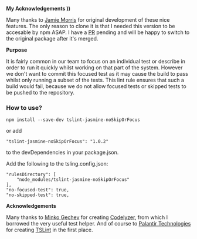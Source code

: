 **My Acknowledgements ))**

Many thanks to [Jamie Morris](href='https://github.com/Maloric') for original development of these nice features.
The only reason to clone it is that I needed this version to be accesable by npm ASAP.
I have a [PR](href='https://github.com/Maloric/tslint-jasmine-noSkipOrFocus/pull/2') pending and will be happy to switch to the original package after it's merged.


**Purpose**

It is fairly common in our team to focus on an individual test or describe in order to run it quickly whilst working on that part of the system. However we don't want to commit this focused test as it may cause the build to pass whilst only running a subset of the tests. This lint rule ensures that such a build would fail, because we do not allow focused tests or skipped tests to be pushed to the repository.

### How to use?
```
npm install --save-dev tslint-jasmine-noSkipOrFocus
```
or add
```
"tslint-jasmine-noSkipOrFocus": "1.0.2"
```
to the devDependencies in your package.json.

Add the following to the tsling.config.json:
```
"rulesDirectory": [
    "node_modules/tslint-jasmine-noSkipOrFocus"
],
"no-focused-test": true,
"no-skipped-test": true,
```

**Acknowledgements**

Many thanks to [Minko Gechev](href='https://github.com/mgechev/') for creating [Codelyzer](href='https://github.com/mgechev/codelyzer'), from which I borrowed the very useful test helper.  And of course to [Palantir Technologies](https://palantir.github.io) for creating [TSLint](https://palantir.github.io/tslint/) in the first place.

